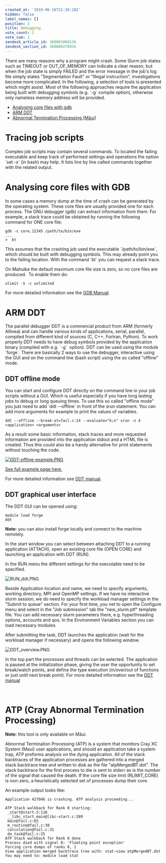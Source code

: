 ```yaml
---
created_at: '2019-06-16T21:30:28Z'
hidden: false
label_names: []
position: 2
title: Debugging
vote_count: 1
vote_sum: 1
zendesk_article_id: 360001008136
zendesk_section_id: 360000278935
---
```


There are many reasons why a program might crash. Some Slurm job states
such as TIMEOUT or OUT\_OF\_MEMORY can indicate a clear reason, but when
the job state is simply FAILED and the error message in the job's log
file simply states "Segmentation Fault" or "Illegal instruction",
investigations become more complicated. In the following, a selection of
tools is presented which might assist. Most of the following approaches
require the application being built with debugging symbols (e.g. \`-g\`
compile option), otherwise only nameless memory address will be
provided.

-   [Analysing core files with
    gdb](#h_cf410d73-e14d-4abf-897a-374c965aa9dc)
-   [ARM DDT](#h_c3a74e40-cb68-4f35-b81e-ebf496c587eb)
-   [Abnormal Termination Processing
    (Māui)](#h_214a9eb8-a227-421d-a4c2-57f0309a61ec) 

# Tracing job scripts

Complex job scripts may contain several commands. To located the failing
executable and keep track of performed settings and operations the
option \`set -x\` (in bash) may help. It lists line by line called
commands together with the related output.

# Analysing core files with GDB

In some cases a memory dump at the time of crash can be generated by the
operating system. These core files are usually provided one for each
process. The GNU debugger (gdb) can extract information from them. For
example, a stack trace could be obtained by running the following
command for ONE core file:

    gdb -c core.12345 /path/to/bin/exe
    ...
    >  bt

This assumes that the crashing job used the executable
\`/path/to/bin/exe\`, which should be built with debugging symbols. This
may already point you to the failing location. With the command \`bt\`
you can request a stack trace.

On Mahuika the default maximum core file size is zero, so no core files
are produced.  To enable them do:

    ulimit -S -c unlimited

For more detailed information see the [GDB
Manual](https://www.gnu.org/software/gdb/documentation/).

# ARM DDT

The parallel debugger DDT is a commercial product from ARM (formerly
Allinea) and can handle various kinds of applications, serial, parallel,
compiled from different kind of sources (C, C++, Fortran, Python). To
work properly DDT needs to have debug symbols provided by the
application binary (compiled with e.g. \`-g\`  option). DDT can be used
using the module \`forge\`. There are basically 2 ways to use the
debugger, interactive using the GUI and on the command line (bash
script) using the so called "offline" mode. 

## DDT offline mode

You can start and configure DDT directly on the command line in your job
scripts without a GUI. Which is useful especially if you have long
lasting jobs to debug or long queuing times. To use this so called
"offline mode" you just need to add \`ddt --offline\` in front of the
srun statement. You can add more arguments for example to print the
values of variables. 

    ddt --offline --break-at=fail.c:14 --evaluate="k;n" srun -n 4 <application> <arguments>

As a result some basic information, stack traces and more requested
information are provided into the application stdout and a HTML file is
created. Thus this could also be a handy alternative for print
statements without touching the code.

[![DDT-offline-example.PNG](../../includes/images/DDT-offline-example.PNG)](https://mand35.github.io/NeSI_docu_ext/ddt_sample.html)

[See full example page
here.](https://mand35.github.io/NeSI_docu_ext/ddt_sample.html)

For more detailed information see [DDT
manual](https://developer.arm.com/docs/101136/latest/ddt/offline-debugging).

## DDT graphical user interface

The DDT GUI can be opened using:

    module load forge
    ddt

**Note:** you can also install forge locally and connect to the machine
remotely.

In the start window you can select between attaching DDT to a running
application (ATTACH), open an existing core file (OPEN CORE) and
launching an application with DDT (RUN).

In the RUN menu the different settings for the executable need to be
specified.

![RUN\_ddt.PNG](../../includes/images/RUN_ddt.PNG)

Beside Application location and name, we need to specify arguments,
working directory, MPI and OpenMP settings. If we have no interactive
slurm session, we do need to specify the workload manager settings in
the "Submit to queue" section. For your first time, you net to open the
Configure menu and select in the "Job submission" tab the
"nesi\_slurm.ptf" template file. You can add necessary slurm parameters
there, e.g. hyperthreading options, accounts and qos. In the Environment
Variables section you can load necessary modules.

After submitting the task, DDT launches the application (wait for the
workload manager if necessary) and opens the following window. 

![DDT\_overview.PNG](../../includes/images/DDT_overview.PNG)

In the top part the processes and threads can be selected. The
application is paused at the initialization phase, giving the user the
opportunity to set break/watch points, and define the type execution
(in/over/out of functions or just until next break point). For more
detailed information see the [DDT
manual](https://developer.arm.com/docs/101136/latest/ddt)

 

# ATP (Cray Abnormal Termination Processing)

**Note:** this tool is only available on Māui.

Abnormal Termination Processing (ATP) is a system that monitors Cray XC
System (Maui) user applications, and should an application take a system
trap, ATP preforms analysis on the dying application. All of the stack
backtraces of the application processes are gathered into a merged  
stack backtrace tree and written to disk as the file "atpMergedBT.dot".
The stack backtrace for the first process to die is sent to stderr as is
the number of the signal that caused the death. If the core file size
limit (RLIMIT\_CORE) is non-zero, a heuristically selected set of
processes dump their core.

An example output looks like:

    Application 427046 is crashing. ATP analysis proceeding...

    ATP Stack walkback for Rank 0 starting:
     _start@start.S:118
     __libc_start_main@libc-start.c:289
     main@fail.c:65
     m_routine@fail.c:38
     calculation@fail.c:31
     do_task@fail.c:25
    ATP Stack walkback for Rank 0 done
    Process died with signal 8: 'Floating point exception'
    Forcing core dumps of ranks 0, 1
    View application merged backtrace tree with: stat-view atpMergedBT.dot
    You may need to: module load stat

#  
